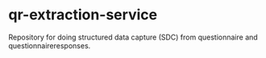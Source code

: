 # qr-extraction-service
Repository for doing structured data capture (SDC) from questionnaire and questionnaireresponses.
